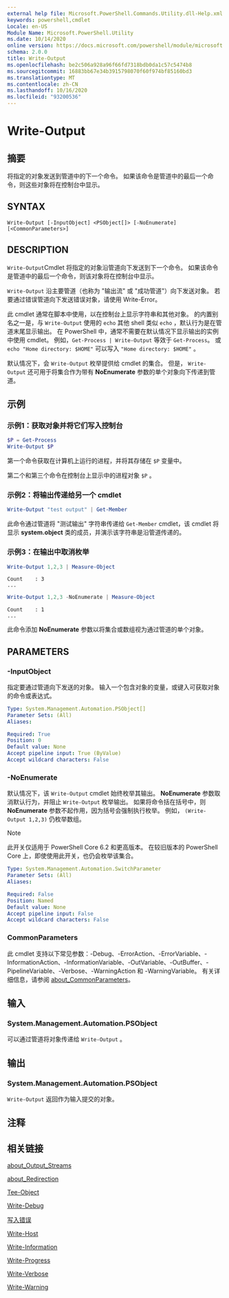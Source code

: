 ```yaml
---
external help file: Microsoft.PowerShell.Commands.Utility.dll-Help.xml
keywords: powershell,cmdlet
Locale: en-US
Module Name: Microsoft.PowerShell.Utility
ms.date: 10/14/2020
online version: https://docs.microsoft.com/powershell/module/microsoft.powershell.utility/write-output?view=powershell-7&WT.mc_id=ps-gethelp
schema: 2.0.0
title: Write-Output
ms.openlocfilehash: be2c506a928a96f66fd7318bdb0da1c57c5474b8
ms.sourcegitcommit: 16883bb67e34b3915798070f60f974bf85160bd3
ms.translationtype: MT
ms.contentlocale: zh-CN
ms.lasthandoff: 10/16/2020
ms.locfileid: "93200536"
---
```

# Write-Output

## 摘要
将指定的对象发送到管道中的下一个命令。 如果该命令是管道中的最后一个命令，则这些对象将在控制台中显示。

## SYNTAX

```
Write-Output [-InputObject] <PSObject[]> [-NoEnumerate] [<CommonParameters>]
```

## DESCRIPTION

`Write-Output`Cmdlet 将指定的对象沿管道向下发送到下一个命令。
如果该命令是管道中的最后一个命令，则该对象将在控制台中显示。

`Write-Output` 沿主要管道（也称为 "输出流" 或 "成功管道"）向下发送对象。 若要通过错误管道向下发送错误对象，请使用 Write-Error。

此 cmdlet 通常在脚本中使用，以在控制台上显示字符串和其他对象。 的内置别名之一是，与 `Write-Output` 使用的 `echo` 其他 shell 类似 `echo` ，默认行为是在管道末尾显示输出。 在 PowerShell 中，通常不需要在默认情况下显示输出的实例中使用 cmdlet。 例如，`Get-Process | Write-Output` 等效于 `Get-Process`。 或 `echo "Home directory: $HOME"` 可以写入 `"Home directory: $HOME"` 。

默认情况下，会 `Write-Output` 枚举提供给 cmdlet 的集合。 但是， `Write-Output` 还可用于将集合作为带有 **NoEnumerate** 参数的单个对象向下传递到管道。

## 示例

### 示例1：获取对象并将它们写入控制台

```powershell
$P = Get-Process
Write-Output $P
```

第一个命令获取在计算机上运行的进程，并将其存储在 `$P` 变量中。

第二个和第三个命令在控制台上显示中的进程对象 `$P` 。

### 示例2：将输出传递给另一个 cmdlet

```powershell
Write-Output "test output" | Get-Member
```

此命令通过管道将 "测试输出" 字符串传递给 `Get-Member` cmdlet，该 cmdlet 将显示 **system.object** 类的成员，并演示该字符串是沿管道传递的。

### 示例3：在输出中取消枚举

```powershell
Write-Output 1,2,3 | Measure-Object
```

```Output
Count    : 3
...
```

```powershell
Write-Output 1,2,3 -NoEnumerate | Measure-Object
```

```Output
Count    : 1
...
```

此命令添加 **NoEnumerate** 参数以将集合或数组视为通过管道的单个对象。

## PARAMETERS

### -InputObject

指定要通过管道向下发送的对象。 输入一个包含对象的变量，或键入可获取对象的命令或表达式。

```yaml
Type: System.Management.Automation.PSObject[]
Parameter Sets: (All)
Aliases:

Required: True
Position: 0
Default value: None
Accept pipeline input: True (ByValue)
Accept wildcard characters: False
```

### -NoEnumerate

默认情况下，该 `Write-Output` cmdlet 始终枚举其输出。 **NoEnumerate** 参数取消默认行为，并阻止 `Write-Output` 枚举输出。 如果将命令括在括号中，则 **NoEnumerate** 参数不起作用，因为括号会强制执行枚举。 例如， `(Write-Output 1,2,3)` 仍枚举数组。

> [!NOTE]
> 此开关仅适用于 PowerShell Core 6.2 和更高版本。 在较旧版本的 PowerShell Core 上，即使使用此开关，也仍会枚举该集合。

```yaml
Type: System.Management.Automation.SwitchParameter
Parameter Sets: (All)
Aliases:

Required: False
Position: Named
Default value: None
Accept pipeline input: False
Accept wildcard characters: False
```

### CommonParameters

此 cmdlet 支持以下常见参数：-Debug、-ErrorAction、-ErrorVariable、-InformationAction、-InformationVariable、-OutVariable、-OutBuffer、-PipelineVariable、-Verbose、-WarningAction 和 -WarningVariable。 有关详细信息，请参阅 [about_CommonParameters](https://go.microsoft.com/fwlink/?LinkID=113216)。

## 输入

### System.Management.Automation.PSObject

可以通过管道将对象传递给 `Write-Output` 。

## 输出

### System.Management.Automation.PSObject

`Write-Output` 返回作为输入提交的对象。

## 注释

## 相关链接

[about_Output_Streams](../Microsoft.PowerShell.Core/About/about_Output_Streams.md)

[about_Redirection](../Microsoft.PowerShell.Core/About/about_Redirection.md)

[Tee-Object](Tee-Object.md)

[Write-Debug](Write-Debug.md)

[写入错误](Write-Error.md)

[Write-Host](Write-Host.md)

[Write-Information](Write-Information.md)

[Write-Progress](Write-Progress.md)

[Write-Verbose](Write-Verbose.md)

[Write-Warning](Write-Warning.md)
